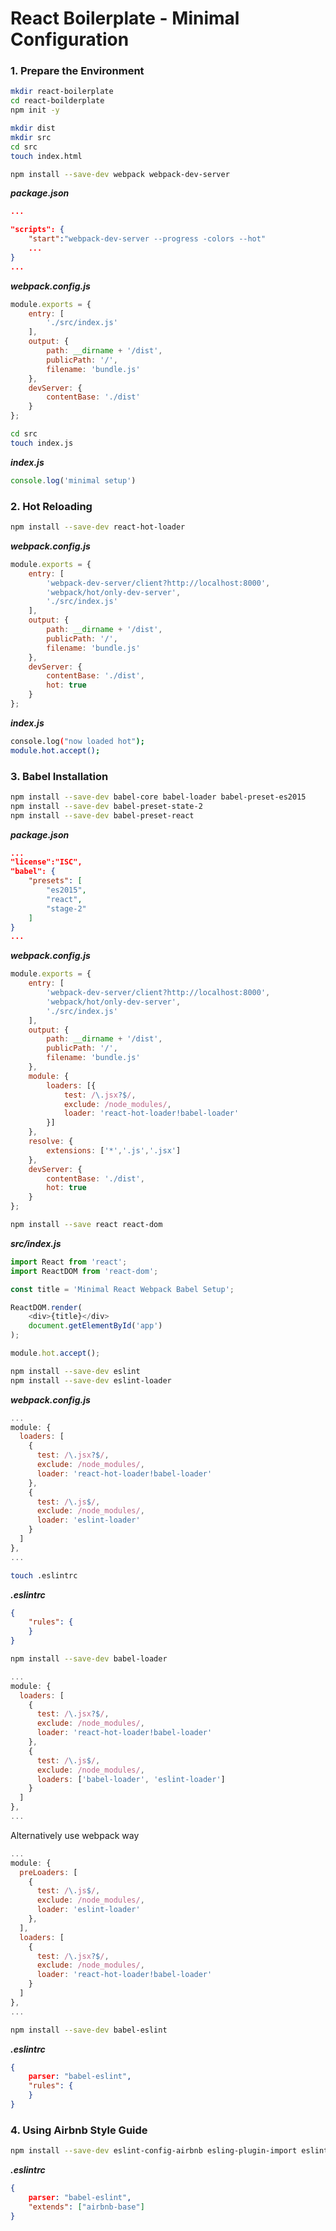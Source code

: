 # React Boilerplate - Minimal Configuration
### 1. Prepare the Environment
```sh
mkdir react-boilerplate
cd react-boilderplate
npm init -y
```
```sh
mkdir dist
mkdir src
cd src
touch index.html
```
```sh
npm install --save-dev webpack webpack-dev-server
```
_**package.json**_
```json
...

"scripts": {
	"start":"webpack-dev-server --progress -colors --hot"
	...
}
...
```
_**webpack.config.js**_
```javascript
module.exports = {
	entry: [
		'./src/index.js'
	],
	output: {
		path: __dirname + '/dist',
		publicPath: '/',
		filename: 'bundle.js'
	},
	devServer: {
		contentBase: './dist'
	}
};
```
```sh
cd src
touch index.js
```
_**index.js**_
```javascript
console.log('minimal setup')
```
### 2. Hot Reloading
```sh
npm install --save-dev react-hot-loader
```
_**webpack.config.js**_
```javascript
module.exports = {
	entry: [
		'webpack-dev-server/client?http://localhost:8000',
		'webpack/hot/only-dev-server',
		'./src/index.js'
	],
	output: {
		path: __dirname + '/dist',
		publicPath: '/',
		filename: 'bundle.js'
	},
	devServer: {
		contentBase: './dist',
		hot: true
	}
};
```
_**index.js**_
```sh
console.log("now loaded hot");
module.hot.accept();
```
### 3. Babel Installation
```sh
npm install --save-dev babel-core babel-loader babel-preset-es2015
npm install --save-dev babel-preset-state-2
npm install --save-dev babel-preset-react
```
_**package.json**_
```json
...
"license":"ISC",
"babel": {
	"presets": [
		"es2015",
		"react",
		"stage-2"
	]
}
...
```

_**webpack.config.js**_
```javascript
module.exports = {
	entry: [
		'webpack-dev-server/client?http://localhost:8000',
		'webpack/hot/only-dev-server',
		'./src/index.js'
	],
	output: {
		path: __dirname + '/dist',
		publicPath: '/',
		filename: 'bundle.js'
	},
	module: {
		loaders: [{
			test: /\.jsx?$/,
			exclude: /node_modules/,
			loader: 'react-hot-loader!babel-loader'
		}]
	},
	resolve: {
		extensions: ['*','.js','.jsx']
	},
	devServer: {
		contentBase: './dist',
		hot: true
	}
};
```
```sh
npm install --save react react-dom
```

_**src/index.js**_
```javascript
import React from 'react';
import ReactDOM from 'react-dom';

const title = 'Minimal React Webpack Babel Setup';

ReactDOM.render(
	<div>{title}</div>
	document.getElementById('app')
);

module.hot.accept();
```
```sh
npm install --save-dev eslint
npm install --save-dev eslint-loader
```
_**webpack.config.js**_
```javascript
...
module: {
  loaders: [
    {
      test: /\.jsx?$/,
      exclude: /node_modules/,
      loader: 'react-hot-loader!babel-loader'
    },
    {
      test: /\.js$/,
      exclude: /node_modules/,
      loader: 'eslint-loader'
    }
  ]
},
...
```
```sh
touch .eslintrc
```
_**.eslintrc**_
```json
{
	"rules": {
	}
}
```
```sh
npm install --save-dev babel-loader
```
```javascript
...
module: {
  loaders: [
    {
      test: /\.jsx?$/,
      exclude: /node_modules/,
      loader: 'react-hot-loader!babel-loader'
    },
    {
      test: /\.js$/,
      exclude: /node_modules/,
      loaders: ['babel-loader', 'eslint-loader']
    }
  ]
},
...
```
 Alternatively use webpack way
```javascript
...
module: {
  preLoaders: [
    {
      test: /\.js$/,
      exclude: /node_modules/,
      loader: 'eslint-loader'
    },
  ],
  loaders: [
    {
      test: /\.jsx?$/,
      exclude: /node_modules/,
      loader: 'react-hot-loader!babel-loader'
    }
  ]
},
...
```
```sh
npm install --save-dev babel-eslint
```
_**.eslintrc**_
```json
{
	parser: "babel-eslint",
	"rules": {
	}
}
```
### 4. Using Airbnb Style Guide
```sh
npm install --save-dev eslint-config-airbnb esling-plugin-import eslint-plugin-jsx-a11y
```
_**.eslintrc**_
```json
{
	parser: "babel-eslint",
	"extends": ["airbnb-base"]
}
```
